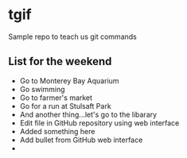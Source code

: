 # tgif
Sample repo to teach us git commands

List for the weekend
---------------------
* Go to Monterey Bay Aquarium
* Go swimming 
* Go to farmer's market
* Go for a run at Stulsaft Park
* And another thing...let's go to the libarary
* Edit file in GitHub repository using web interface
* Added something here
* Add bullet from GitHub web interface
* 
